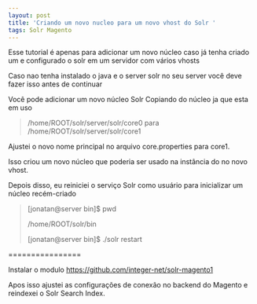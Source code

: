```yaml
---
layout: post
title: 'Criando um novo nucleo para um novo vhost do Solr '
tags: Solr Magento
---
```

Esse tutorial é apenas para adicionar um novo núcleo caso já tenha criado um e configurado o solr em um servidor com vários vhosts

Caso nao tenha instalado o java e o server solr no seu server você deve fazer isso antes de continuar

Você pode adicionar um novo núcleo Solr Copiando do núcleo ja que esta em uso

> /home/ROOT/solr/server/solr/core0 para /home/ROOT/solr/server/solr/core1 

Ajustei o novo nome principal no arquivo core.properties para core1. 

Isso criou um novo núcleo que poderia ser usado na instância do no novo vhost.

Depois disso, eu reiniciei o serviço Solr como usuário para inicializar um núcleo recém-criado

> \[jonatan@server bin]$ pwd
>
> /home/ROOT/solr/bin
>
> \[jonatan@server bin]$ ./solr restart

\================

Instalar o modulo https://github.com/integer-net/solr-magento1

Apos isso ajustei as configurações de conexão no backend do Magento e reindexei o Solr Search Index.
